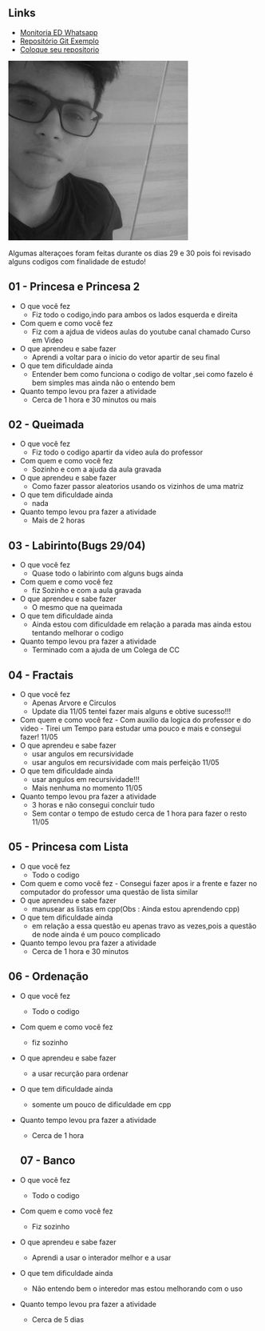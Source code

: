 
## Links
- [Monitoria ED Whatsapp](https://chat.whatsapp.com/7jENvA7CcMjE27zedcAJcK)
- [Repositório Git Exemplo](https://github.com/senapk/exemplo_repositorio_disciplina)
- [Coloque seu repositorio](https://docs.google.com/spreadsheets/d/183SjgFljjI5CpR7VW_t6gIsB4iwprrwAL3hScYRgkI4/edit#gid=0)


![](photo.jpg)

Algumas alteraçoes foram feitas durante os dias 29 e 30 pois foi revisado alguns codigos com finalidade de estudo!

## 01 - Princesa e Princesa 2

- O que você fez
    - Fiz todo o codigo,indo para ambos os lados esquerda e direita
- Com quem e como você fez
    - Fiz com a ajdua de videos aulas do youtube canal chamado Curso em Video
- O que aprendeu e sabe fazer
    - Aprendi a voltar para o inicio do vetor apartir de seu final
- O que tem dificuldade ainda
    - Entender bem como funciona o codigo de voltar ,sei como fazelo é bem simples mas ainda não o entendo bem
- Quanto tempo levou pra fazer a atividade
    - Cerca de 1 hora e 30 minutos ou mais

## 02 - Queimada

- O que você fez
    - Fiz todo o codigo apartir da video aula do professor 
- Com quem e como você fez
    - Sozinho e com a ajuda da aula gravada
- O que aprendeu e sabe fazer
    - Como fazer passor aleatorios usando os vizinhos de uma matriz
- O que tem dificuldade ainda
    - nada
- Quanto tempo levou pra fazer a atividade
    - Mais de 2 horas 

## 03 - Labirinto(Bugs 29/04)

- O que você fez
    - Quase todo o labirinto com alguns bugs ainda
- Com quem e como você fez
    - fiz Sozinho e com a aula gravada
- O que aprendeu e sabe fazer
    - O mesmo que na queimada
- O que tem dificuldade ainda
    - Ainda estou com dificuldade em relação a parada mas ainda estou tentando melhorar o codigo
- Quanto tempo levou pra fazer a atividade
     - Terminado com a ajuda de um Colega de CC
 
## 04 - Fractais

- O que você fez
     - Apenas Arvore e Circulos
     - Update dia 11/05 tentei fazer mais alguns e obtive sucesso!!!
- Com quem e como você fez
      - Com auxilio da logica do professor e do video
      - Tirei um Tempo para estudar uma pouco e mais e consegui fazer! 11/05
- O que aprendeu e sabe fazer
   - usar angulos em recursividade
   - usar angulos em recursividade com mais perfeição 11/05
- O que tem dificuldade ainda
   - usar angulos em recursividade!!!
   - Mais nenhuma no momento 11/05
- Quanto tempo levou pra fazer a atividade
   - 3 horas e não consegui concluir tudo
   - Sem contar o tempo de estudo cerca de 1 hora para fazer o resto 11/05

## 05 - Princesa com Lista

- O que você fez
     - Todo o codigo
- Com quem e como você fez
      - Consegui fazer apos ir a frente e fazer no computador do professor uma questão de lista similar
- O que aprendeu e sabe fazer
   - manusear as listas em cpp(Obs : Ainda estou aprendendo cpp)
- O que tem dificuldade ainda
   - em relação a essa questão eu apenas travo as vezes,pois a questão de node ainda é um pouco complicado
- Quanto tempo levou pra fazer a atividade
   - Cerca de 1 hora e 30 minutos 
   
## 06 - Ordenação

- O que você fez
    - Todo o codigo
- Com quem e como você fez
    - fiz sozinho
- O que aprendeu e sabe fazer
    - a usar recurção para ordenar 
- O que tem dificuldade ainda
    - somente um pouco de dificuldade em cpp
- Quanto tempo levou pra fazer a atividade
    - Cerca de 1 hora
   
   ## 07 - Banco

- O que você fez
    - Todo o codigo
- Com quem e como você fez
    - Fiz sozinho
- O que aprendeu e sabe fazer
    - Aprendi a usar o interador melhor e a usar
- O que tem dificuldade ainda
    - Não entendo bem o interedor mas estou melhorando com o uso
- Quanto tempo levou pra fazer a atividade
    - Cerca de 5 dias
   

